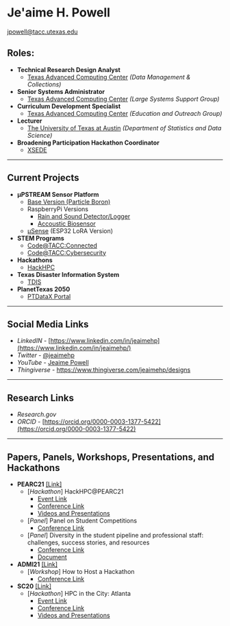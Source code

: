 # Je'aime H. Powell
[jpowell@tacc.utexas.edu](mailto:jpowell@tacc.utexas.edu)

## Roles:
  * **Technical Research Design Analyst** 
    * [Texas Advanced Computing Center](https://www.tacc.utexas.edu/) _(Data Management & Collections)_
  * **Senior Systems Administrator** 
    * [Texas Advanced Computing Center](https://www.tacc.utexas.edu/) _(Large Systems Support Group)_
  * **Curriculum Development Specialist** 
    * [Texas Advanced Computing Center](https://www.tacc.utexas.edu/) _(Education and Outreach Group)_
  * **Lecturer** 
    * [The University of Texas at Austin](https://stat.utexas.edu/) _(Department of Statistics and Data Science)_
  * **Broadening Participation Hackathon Coordinator** 
    * [XSEDE](https://www.xsede.org/about/what-we-do)
  
---
## Current Projects
* **µPSTREAM Sensor Platform**
  * [Base Version (Particle Boron)](https://github.com/jeaimehp/upstream-particle)
  * RaspberryPi Versions
    * [Rain and Sound Detector/Logger](https://github.com/jeaimehp/upstream_rainsound_detector_rpi)
    * [Accoustic Biosensor](https://github.com/jeaimehp/upstream-rpi)
  * [µSense](https://github.com/jeaimehp/microsense) (ESP32 LoRA Version)   
* **STEM Programs**
  * [Code@TACC:Connected](https://www.tacc.utexas.edu/education/stem-programs/code-at-tacc/connected)
  * [Code@TACC:Cybersecurity](https://www.tacc.utexas.edu/education/stem-programs/code-at-tacc/cybersecurity)
* **Hackathons**
  * [HackHPC](http://hackhpc.org/) 
* **Texas Disaster Information System**
  * [TDIS](https://idrt.tamug.edu/tdis/)
* **PlanetTexas 2050**
  * [PTDataX Portal](https://ptdatax.tacc.utexas.edu/)
  
---
## Social Media Links
* _LinkedIN_ - [https://www.linkedin.com/in/jeaimehp](https://www.linkedin.com/in/jeaimehp/)
* _Twitter_ - [@jeaimehp](https://twitter.com/jeaimehp)
* _YouTube_ - [Jeaime Powell](https://www.youtube.com/channel/UCDzJYzm3MsO5B_sWTQ295Kg/)
* _Thingiverse_ - https://www.thingiverse.com/jeaimehp/designs

---
## Research Links
* _Research.gov_
* _ORCID_ - [https://orcid.org/0000-0003-1377-5422](https://orcid.org/0000-0003-1377-5422)

---
## Papers, Panels, Workshops, Presentations, and Hackathons
* **PEARC21** [[Link]](https://pearc.acm.org/pearc21)
  * [*Hackathon*] HackHPC@PEARC21
    * [Event Link](https://jeaimehp.github.io/HackHPC-Pearc21/)
    * [Conference Link](https://pearc.acm.org/pearc21/student-program/)
    * [Videos and Presentations](http://hackhpc.org/pasthacks/#content2)
  * [*Panel*] Panel on Student Competitions 
    * [Conference Link](https://pearc.acm.org/pearc21/student-program/panel-on-student-competitions/) 
  * [*Panel*] Diversity in the student pipeline and professional staff: challenges, success stories, and resources 
    * [Conference Link](https://pearc21.pathable.co/meetings/virtual/Q33iEDGxjHtWYDHif) 
    * [Document](https://tinyurl.com/pearc21diversitypanel)
* **ADMI21** [[Link]](https://www.admiusa.org/admi2021)
  * [*Workshop*] How to Host a Hackathon 
    * [Conference Link](https://www.admiusa.org/admi2021/program.php)
* **SC20** [[Link]](https://sc20.supercomputing.org/)
  * [*Hackathon*] HPC in the City: Atlanta
    * [Event Link](https://jeaimehp.github.io/HackHPC-HPCintheCity20/) 
    * [Conference Link](https://sc20.supercomputing.org/program/studentssc/hpc-city/)
    * [Videos and Presentations](http://hackhpc.org/pasthacks/#content2)
   
